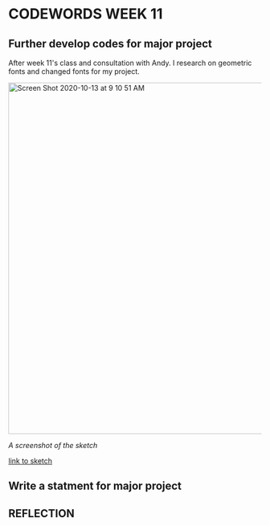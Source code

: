 # CODEWORDS WEEK 11

## Further develop codes for major project

After week 11's class and consultation with Andy. I research on geometric fonts and changed fonts for my project.

<img width="700" alt="Screen Shot 2020-10-13 at 9 10 51 AM" src="https://user-images.githubusercontent.com/68975607/95804048-3f83e100-0d34-11eb-869a-8d23de4b1663.png">

*A screenshot of the sketch*

[link to sketch](https://cielziyun.github.io/sketch_201013a/)

## Write a statment for major project


## REFLECTION


